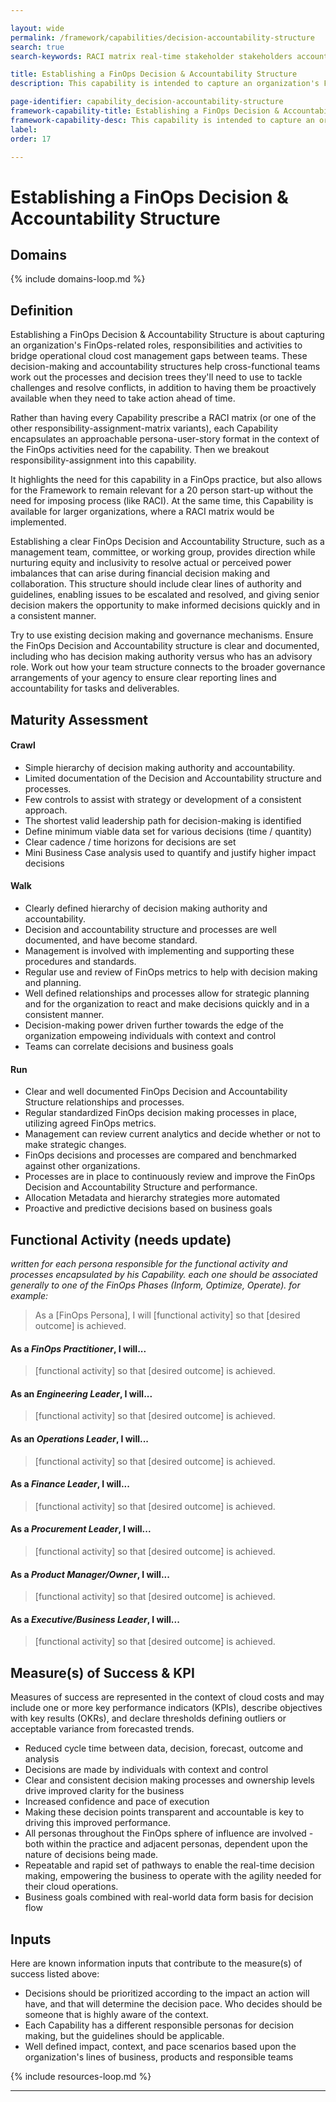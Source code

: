 ```yaml
---

layout: wide
permalink: /framework/capabilities/decision-accountability-structure
search: true
search-keywords: RACI matrix real-time stakeholder stakeholders accountable responsible consulted informed alignment organization

title: Establishing a FinOps Decision & Accountability Structure
description: This capability is intended to capture an organization's FinOps-related roles, responsibilities and activities to bridge operational cloud cost management gaps between teams.  It oulines the people, processes and decision trees needed to tackle unexpected challenges, in addition to having them be proactively available when an organization  needs to take action ahead of time.

page-identifier: capability_decision-accountability-structure
framework-capability-title: Establishing a FinOps Decision & Accountability Structure
framework-capability-desc: This capability is intended to capture an organization's FinOps-related roles, responsibilities and activities to bridge operational cloud cost management gaps between teams.  It oulines the people, processes and decision trees needed to tackle unexpected challenges, in addition to having them be proactively available when an organization  needs to take action ahead of time.
label:
order: 17

---
```


# Establishing a FinOps Decision & Accountability Structure


## Domains
<!-- _x-ref to the FinOps Domain(s) to which this Capability corresponds_ -->
{% include domains-loop.md %}


## Definition

Establishing a FinOps Decision & Accountability Structure is about capturing an organization's FinOps-related roles, responsibilities and activities to bridge operational cloud cost management gaps between teams.  These decision-making and accountability structures help cross-functional teams work out the processes and decision trees they'll need to use to tackle challenges and resolve conflicts, in addition to having them be proactively available when they need to take action ahead of time.

Rather than having every Capability prescribe a RACI matrix (or one of the other responsibility-assignment-matrix variants), each Capability encapsulates an approachable persona-user-story format in the context of the FinOps activities need for the capability. Then we breakout responsibility-assignment into this capability.

It highlights the need for this capability in a FinOps practice, but also allows for the Framework to remain relevant for a 20 person start-up without the need for imposing process (like RACI). At the same time, this Capability is available for larger organizations, where a RACI matrix would be implemented.

Establishing a clear FinOps Decision and Accountability Structure, such as a management team, committee, or working group, provides direction while nurturing equity and inclusivity to resolve actual or perceived power imbalances that can arise during financial decision making and collaboration. This structure should include clear lines of authority and guidelines, enabling issues to be escalated and resolved, and giving senior decision makers the opportunity to make informed decisions quickly and in a consistent manner.

Try to use existing decision making and governance mechanisms. Ensure the FinOps Decision and Accountability structure is clear and documented, including who has decision making authority versus who has an advisory role. Work out how your team structure connects to the broader governance arrangements of your agency to ensure clear reporting lines and accountability for tasks and deliverables.

## Maturity Assessment

#### Crawl
- Simple hierarchy of decision making authority and accountability.
- Limited documentation of the Decision and Accountability structure and processes.
- Few controls to assist with strategy or development of a consistent approach.
- The shortest valid leadership path for decision-making is identified
- Define minimum viable data set for various decisions (time / quantity)
- Clear cadence / time horizons for decisions are set
- Mini Business Case analysis used to quantify and justify higher impact decisions

#### Walk
- Clearly defined hierarchy of decision making authority and accountability.
- Decision and accountability structure and processes are well documented, and have become standard.
- Management is involved with implementing and supporting these procedures and standards.
- Regular use and review of FinOps metrics to help with decision making and planning.
- Well defined relationships and processes allow for strategic planning and for the organization to react and make decisions quickly and in a consistent manner.
- Decision-making power driven further towards the edge of the organization empoweing individuals with context and control
- Teams can correlate decisions and business goals

#### Run
- Clear and well documented FinOps Decision and Accountability Structure relationships and processes.
- Regular standardized FinOps decision making processes in place, utilizing agreed FinOps metrics.
- Management can review current analytics and decide whether or not to make strategic changes.
- FinOps decisions and processes are compared and benchmarked against other organizations.
- Processes are in place to continuously review and improve the FinOps Decision and Accountability Structure and performance.
- Allocation Metadata and hierarchy strategies more automated
- Proactive and predictive decisions based on business goals

## Functional Activity (needs update)
_written for each persona responsible for the functional activity and processes encapsulated by his Capability.  each one should be associated generally to one of the FinOps Phases (Inform, Optimize, Operate). for example:_
>As a [FinOps Persona], I will [functional activity] so that [desired outcome] is achieved.

#### As a *FinOps Practitioner*, I will...
>[functional activity] so that [desired outcome] is achieved.


#### As an *Engineering Leader*, I will...
>[functional activity] so that [desired outcome] is achieved.


#### As an *Operations Leader*, I will...
>[functional activity] so that [desired outcome] is achieved.


#### As a *Finance Leader*, I will...
>[functional activity] so that [desired outcome] is achieved.


#### As a *Procurement Leader*, I will...
>[functional activity] so that [desired outcome] is achieved.


#### As a *Product Manager/Owner*, I will...
>[functional activity] so that [desired outcome] is achieved.


#### As a *Executive/Business Leader*, I will...
>[functional activity] so that [desired outcome] is achieved.

## Measure(s) of Success & KPI
Measures of success are represented in the context of cloud costs and may include one or more key performance indicators (KPIs), describe objectives with key results (OKRs), and declare thresholds defining outliers or acceptable variance from forecasted trends.

- Reduced cycle time between data, decision, forecast, outcome and analysis
- Decisions are made by individuals with context and control
- Clear and consistent decision making processes and ownership levels drive improved clarity for the business
- Increased confidence and pace of execution
- Making these decision points transparent and accountable is key to driving this improved performance.
- All personas throughout the FinOps sphere of influence are involved - both within the practice and adjacent personas, dependent upon the nature of decisions being made.
- Repeatable and rapid set of pathways to enable the real-time decision making, empowering the business to operate with the agility needed for their cloud operations.
- Business goals combined with real-world data form basis for decision flow

## Inputs
Here are known information inputs that contribute to the measure(s) of success listed above:

- Decisions should be prioritized according to the impact an action will have, and that will determine the decision pace. Who decides should be someone that is highly aware of the context.
- Each Capability has a different responsible personas for decision making, but the guidelines should be applicable.
- Well defined impact, context, and pace scenarios based upon the organization's lines of business, products and responsible teams





<!-- REAL WORLD RESOURCES, PROJECTS, PLAYBOOKS, GUIDES AND STORIES -->

{% include resources-loop.md %}

---

